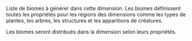 Liste de biomes à générer dans cette dimension. Les biomes définissent toutes les propriétés pour les régions des dimensions comme les types de plantes, les arbres, les structures et les apparitions de créatures.

Les biomes seront distribués dans la dimension selon leurs propriétés.
